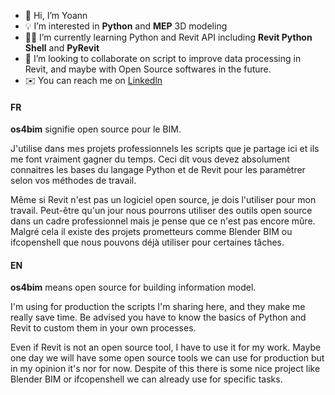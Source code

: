 - 👋 Hi, I’m Yoann
- 💡 I’m interested in **Python** and **MEP** 3D modeling
- 👨‍🎓 I’m currently learning Python and Revit API including **Revit Python Shell** and **PyRevit**
- 🤝 I’m looking to collaborate on script to improve data processing in Revit, and maybe with Open Source softwares in  the future.
- ✉️ You can reach me on [Linkedln](https://www.linkedin.com/in/yoann-obry-1889b611b/)


#### FR

**os4bim** signifie open source pour le BIM.

J'utilise dans mes projets professionnels les scripts que je partage ici et ils me font vraiment gagner du temps. Ceci dit vous devez absolument connaitres les bases du langage Python et de Revit pour les paramètrer selon vos méthodes de travail.

Même si Revit n'est pas un logiciel open source, je dois l'utiliser pour mon travail. Peut-être qu'un jour nous pourrons utiliser des outils open source dans un cadre professionnel mais je pense que ce n'est pas encore mûre.
Malgré cela il existe des projets prometteurs comme Blender BIM ou ifcopenshell que nous pouvons déjà utiliser pour certaines tâches.


#### EN

**os4bim** means open source for building information model.

I'm using for production the scripts I'm sharing here, and they make me really save time. Be advised you have to know the basics of Python and Revit to custom them in your own processes.

Even if Revit is not an open source tool, I have to use it for my work. Maybe one day we will have some open source tools we can use for production but in my opinion it's nor for now. Despite of this there is some nice project like Blender BIM or ifcopenshell we can already use for specific tasks.
